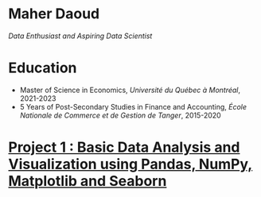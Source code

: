 
# Maher Daoud
*Data Enthusiast and Aspiring Data Scientist*

# Education
* Master of Science in Economics, *Université du Québec à Montréal*, 2021-2023
* 5 Years of Post-Secondary Studies in Finance and Accounting, *École Nationale de Commerce et de Gestion de Tanger*, 2015-2020

# [Project 1 : Basic Data Analysis and Visualization using Pandas, NumPy, Matplotlib and Seaborn](https://jovian.ai/maherdaoud/myfirstproject)
